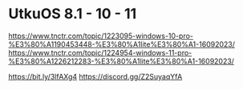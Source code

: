 # UtkuOS 8.1 - 10 - 11

https://www.tnctr.com/topic/1223095-windows-10-pro-%E3%80%A1190453448-%E3%80%A1lite%E3%80%A1-16092023/
https://www.tnctr.com/topic/1224954-windows-11-pro-%E3%80%A1226212283-%E3%80%A1lite%E3%80%A1-16092023/


https://bit.ly/3lfAXg4
https://discord.gg/Z2SuyaqYfA

